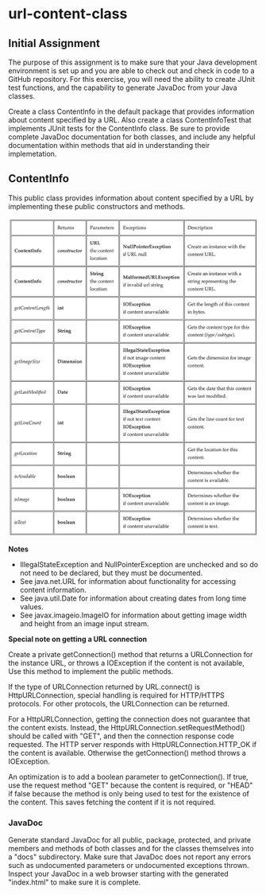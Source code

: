 # url-content-class

## Initial Assignment

The purpose of this assignment is to make sure that your Java development environment is set up and you are able to check out and check in code to a GitHub repository. For this exercise, you will need the ability to create JUnit test functions, and the capability to generate JavaDoc from your Java classes.

Create a class ContentInfo in the default package that provides information about content specified by a URL. Also create a class ContentInfoTest that implements JUnit tests for the ContentInfo class. Be sure to provide complete JavaDoc documentation for both classes, and include any helpful documentation within methods that aid in understanding their implemetation.

## ContentInfo

This public class provides information about content specified by a URL by implementing these public constructors and methods.

![contentClass](contentClass.png)

**Notes**

* IllegalStateException and NullPointerException are unchecked and so do not need to be declared, but they must be documented.
* See java.net.URL for information about functionality for accessing content information.
* See java.util.Date for information about creating dates from long time values.
* See javax.imageio.ImageIO for information about getting image width and height from an image input stream.

**Special note on getting a URL connection**

Create a private getConnection() method that returns a URLConnection for the instance URL, or throws a IOException if the content is not available, Use this method to implement the public methods.

If the type of URLConnection returned by URL.connect() is HttpURLConnection, special handling is required for HTTP/HTTPS protocols. For other protocols, the URLConnection can be returned.

For a HttpURLConnection, getting the connection does not guarantee that the content exists. Instead, the HttpURLConnection.setRequestMethod() should be called with "GET", and then the connection response code requested. The HTTP server responds with HttpURLConnection.HTTP_OK if the content is available. Otherwise the getConnection() method throws a IOException.

An optimization is to add a boolean parameter to getConnection(). If true, use the request method "GET" because the content is required, or "HEAD" if false because the method is only being used to test for the existence of the content. This saves fetching the content if it is not required.

### JavaDoc

Generate standard JavaDoc for all public, package, protected, and private members and methods of both classes and for the classes themselves into a "docs" subdirectory. Make sure that JavaDoc does not report any errors such as undocumented parameters or undocumented exceptions thrown. Inspect your JavaDoc in a web browser starting with the generated "index.html" to make sure it is complete.